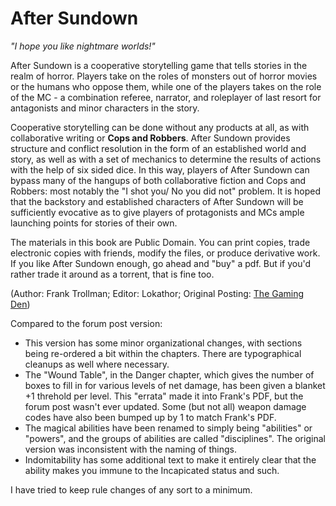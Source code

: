 # After Sundown

_"I hope you like nightmare worlds!"_

After Sundown is a cooperative storytelling game that tells stories in the realm of horror. Players take on the roles of monsters out of horror movies or the humans who oppose them, while one of the players takes on the role of the MC - a combination referee, narrator, and roleplayer of last resort for antagonists and minor characters in the story.

Cooperative storytelling can be done without any products at all, as with collaborative writing or **Cops and Robbers**. After Sundown provides structure and conflict resolution in the form of an established world and story, as well as with a set of mechanics to determine the results of actions with the help of six sided dice. In this way, players of After Sundown can bypass many of the hangups of both collaborative fiction and Cops and Robbers: most notably the "I shot you/ No you did not" problem. It is hoped that the backstory and established characters of After Sundown will be sufficiently evocative as to give players of protagonists and MCs ample launching points for stories of their own.

The materials in this book are Public Domain. You can print copies, trade electronic copies with friends, modify the files, or produce derivative work. If you like After Sundown enough, go ahead and "buy" a pdf. But if you'd rather trade it around as a torrent, that is fine too.

\(Author: Frank Trollman; Editor: Lokathor; Original Posting: [The Gaming Den](http://tgdmb.com/viewtopic.php?t=52316)\)

Compared to the forum post version:

* This version has some minor organizational changes, with sections being re-ordered a bit within the chapters. There are typographical cleanups as well where necessary.
* The "Wound Table", in the Danger chapter, which gives the number of boxes to fill in for various levels of net damage, has been given a blanket +1 threhold per level. This "errata" made it into Frank's PDF, but the forum post wasn't ever updated. Some \(but not all\) weapon damage codes have also been bumped up by 1 to match Frank's PDF.
* The magical abilities have been renamed to simply being "abilities" or "powers", and the groups of abilities are called "disciplines". The original version was inconsistent with the naming of things.
* Indomitability has some additional text to make it entirely clear that the ability makes you immune to the Incapicated status and such.

I have tried to keep rule changes of any sort to a minimum.

